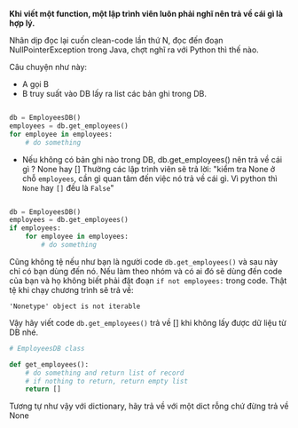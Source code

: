 
**Khi viết một function, một lập trình viên luôn phải nghĩ nên trả về cái gì là hợp lý.**

Nhân dịp đọc lại cuốn clean-code lần thứ N, đọc đến đoạn NullPointerException trong Java, chợt nghĩ ra với Python thì thế nào. 

Câu chuyện như này:
- A gọi B 
- B truy suất vào DB lấy ra list các bản ghi trong DB.


```Python

db = EmployeesDB()
employees = db.get_employees()
for employee in employees:
    # do something

```

- Nếu không có bản ghi nào trong DB, db.get_employees() nên trả về cái gì ? None hay []
Thường các lập trình viên sẽ trả lời: "kiểm tra None ở chỗ `employees`, cần gì quan tâm đến việc nó trả về cái gì. Vì python thì `None` hay `[]` đều là `False`"


```Python

db = EmployeesDB()
employees = db.get_employees()
if employees:
    for employee in employees:
        # do something

```

Cũng không tệ nếu như bạn là người code `db.get_employees()` và sau này chỉ có bạn dùng đến nó.
Nếu làm theo nhóm và có ai đó sẽ dùng đến code của bạn và họ không biết phải đặt đoạn `if not employees:` trong code. Thật tệ khi chạy chương trình sẽ trả về: 
```
'Nonetype' object is not iterable
```

Vậy hãy viết code `db.get_employees()` trả về [] khi không lấy được dữ liệu từ DB nhé.

```Python
# EmployeesDB class

def get_employees():
    # do something and return list of record
    # if nothing to return, return empty list
    return []

```


Tương tự như vậy với dictionary, hãy trả về với một dict rỗng chứ đừng trả về None
